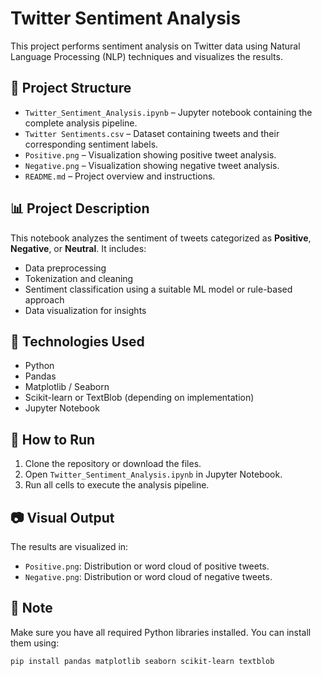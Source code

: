 # Twitter Sentiment Analysis

This project performs sentiment analysis on Twitter data using Natural Language Processing (NLP) techniques and visualizes the results.

## 📁 Project Structure

- `Twitter_Sentiment_Analysis.ipynb` – Jupyter notebook containing the complete analysis pipeline.
- `Twitter Sentiments.csv` – Dataset containing tweets and their corresponding sentiment labels.
- `Positive.png` – Visualization showing positive tweet analysis.
- `Negative.png` – Visualization showing negative tweet analysis.
- `README.md` – Project overview and instructions.

## 📊 Project Description

This notebook analyzes the sentiment of tweets categorized as **Positive**, **Negative**, or **Neutral**. It includes:
- Data preprocessing
- Tokenization and cleaning
- Sentiment classification using a suitable ML model or rule-based approach
- Data visualization for insights

## 🔧 Technologies Used

- Python
- Pandas
- Matplotlib / Seaborn
- Scikit-learn or TextBlob (depending on implementation)
- Jupyter Notebook

## 🚀 How to Run

1. Clone the repository or download the files.
2. Open `Twitter_Sentiment_Analysis.ipynb` in Jupyter Notebook.
3. Run all cells to execute the analysis pipeline.

## 📷 Visual Output

The results are visualized in:
- `Positive.png`: Distribution or word cloud of positive tweets.
- `Negative.png`: Distribution or word cloud of negative tweets.

## 📌 Note

Make sure you have all required Python libraries installed. You can install them using:

```bash
pip install pandas matplotlib seaborn scikit-learn textblob

